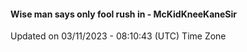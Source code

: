 #### Wise man says only fool rush in - McKidKneeKaneSir
Updated on 03/11/2023 - 08:10:43 (UTC) Time Zone
